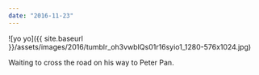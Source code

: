 ```yaml
---
date: "2016-11-23"
---
```


![yo yo]({{ site.baseurl }}/assets/images/2016/tumblr_oh3vwbIQs01r16syio1_1280-576x1024.jpg)

Waiting to cross the road on his way to Peter Pan.
